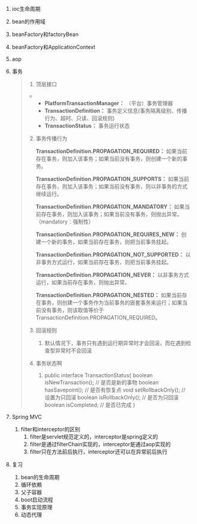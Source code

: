 1. ioc生命周期

2. bean的作用域

3. beanFactory和factoryBean

4. beanFactory和ApplicationContext

5. aop

6. 事务

   

   > 1. 顶层接口
   >
   > - 
   >   - **PlatformTransactionManager：** （平台）事务管理器
   >   - **TransactionDefinition：** 事务定义信息(事务隔离级别、传播行为、超时、只读、回滚规则)
   >   - **TransactionStatus：** 事务运行状态
   >
   > 2. 事务传播行为
   >
   >    **TransactionDefinition.PROPAGATION_REQUIRED：** 如果当前存在事务，则加入该事务；如果当前没有事务，则创建一个新的事务。
   >
   >    **TransactionDefinition.PROPAGATION_SUPPORTS：** 如果当前存在事务，则加入该事务；如果当前没有事务，则以非事务的方式继续运行。
   >
   >    **TransactionDefinition.PROPAGATION_MANDATORY：** 如果当前存在事务，则加入该事务；如果当前没有事务，则抛出异常。（mandatory：强制性）
   >
   >    
   >
   >    **TransactionDefinition.PROPAGATION_REQUIRES_NEW：** 创建一个新的事务，如果当前存在事务，则把当前事务挂起。
   >
   >    **TransactionDefinition.PROPAGATION_NOT_SUPPORTED：** 以非事务方式运行，如果当前存在事务，则把当前事务挂起。
   >
   >    **TransactionDefinition.PROPAGATION_NEVER：** 以非事务方式运行，如果当前存在事务，则抛出异常。
   >
   >    
   >
   >    **TransactionDefinition.PROPAGATION_NESTED：** 如果当前存在事务，则创建一个事务作为当前事务的嵌套事务来运行；如果当前没有事务，则该取值等价于TransactionDefinition.PROPAGATION_REQUIRED。
   >
   > 3. 回滚规则
   >
   >    1. 默认情况下，事务只有遇到运行期异常时才会回滚，而在遇到检查型异常时不会回滚
   >
   > 4. 事务状态啊
   >
   >    1. public interface TransactionStatus{
   >           boolean isNewTransaction(); // 是否是新的事物
   >           boolean hasSavepoint(); // 是否有恢复点
   >           void setRollbackOnly();  // 设置为只回滚
   >           boolean isRollbackOnly(); // 是否为只回滚
   >           boolean isCompleted; // 是否已完成
   >       } 
   >

7. Spring MVC

   1. filter和interceptor的区别
      1. filter是servlet规范定义的，interceptor是spring定义的
      2. filter是通过filterChain实现的，interceptor是通过aop实现的
      3. filter只在方法前后执行，interceptor还可以在异常前后执行
   
8. 复习

   1. bean的生命周期
   2. 循环依赖
   3. 父子容器
   4. boot启动流程
   5. 事务实现原理
   6. 动态代理